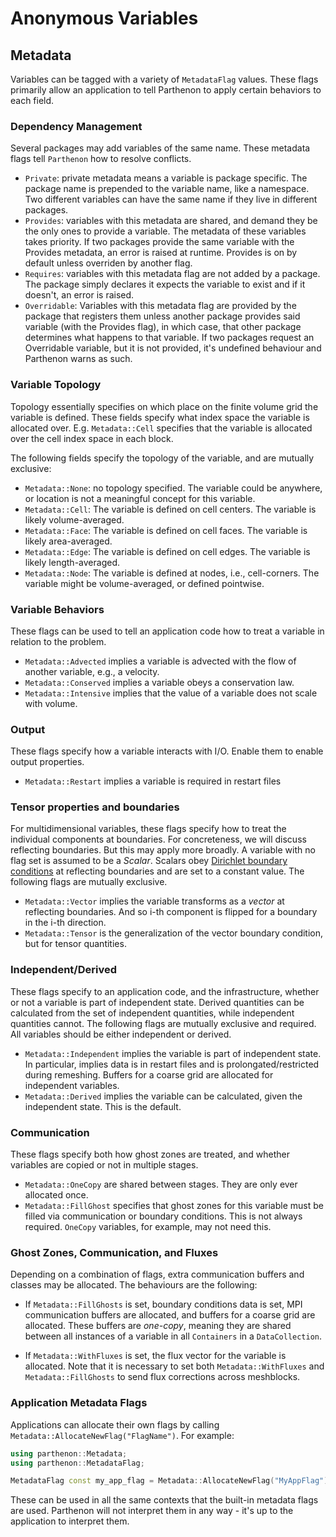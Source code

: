 # Anonymous Variables

## Metadata

Variables can be tagged with a variety of `MetadataFlag` values. These flags
primarily allow an application to tell Parthenon to apply certain behaviors to
each field.

### Dependency Management

Several packages may add variables of the same name. These metadata
flags tell `Parthenon` how to resolve conflicts.

- `Private`: private metadata means a variable is package
  specific. The package name is prepended to the variable name, like a
  namespace. Two different variables can have the same name if they
  live in different packages.
- `Provides`: variables with this metadata are shared, and demand they
  be the only ones to provide a variable. The metadata of these
  variables takes priority. If two packages provide the same variable
  with the Provides metadata, an error is raised at runtime. Provides
  is on by default unless overriden by another flag.
- `Requires`: variables with this metadata flag are not added by a
  package. The package simply declares it expects the variable to
  exist and if it doesn't, an error is raised.
- `Overridable`: Variables with this metadata flag are provided by the
  package that registers them unless another package provides said
  variable (with the Provides flag), in which case, that other package
  determines what happens to that variable. If two packages request an
  Overridable variable, but it is not provided, it's undefined
  behaviour and Parthenon warns as such.

### Variable Topology

Topology essentially specifies on which place on the finite volume
grid the variable is defined. These fields specify what index space
the variable is allocated over. E.g.  `Metadata::Cell` specifies that
the variable is allocated over the cell index space in each block.

The following fields specify the topology of the variable, and are
mutually exclusive:

- `Metadata::None`: no topology specified. The variable could be
  anywhere, or location is not a meaningful concept for this variable.
- `Metadata::Cell`: The variable is defined on cell centers. The
  variable is likely volume-averaged.
- `Metadata::Face`: The variable is defined on cell faces. The
  variable is likely area-averaged.
- `Metadata::Edge`: The variable is defined on cell edges. The
  variable is likely length-averaged.
- `Metadata::Node`: The variable is defined at nodes, i.e.,
  cell-corners. The variable might be volume-averaged, or defined
  pointwise.

### Variable Behaviors

These flags can be used to tell an application code how to treat a
variable in relation to the problem.

- `Metadata::Advected` implies a variable is advected with the flow of
  another variable, e.g., a velocity.
- `Metadata::Conserved` implies a variable obeys a conservation law.
- `Metadata::Intensive` implies that the value of a variable does not
  scale with volume.

### Output

These flags specify how a variable interacts with I/O. Enable them to
enable output properties.

- `Metadata::Restart` implies a variable is required in restart files

### Tensor properties and boundaries

For multidimensional variables, these flags specify how to treat the
individual components at boundaries. For concreteness, we will discuss
reflecting boundaries. But this may apply more broadly. A variable
with no flag set is assumed to be a *Scalar*. Scalars obey
[Dirichlet boundary conditions](https://en.wikipedia.org/wiki/Dirichlet_boundary_condition)
at reflecting boundaries and are set to a constant value.
The following flags are mutually exclusive.

- `Metadata::Vector` implies the variable transforms as a *vector* at
  reflecting boundaries. And so i-th component is flipped for a
  boundary in the i-th direction.
- `Metadata::Tensor` is the generalization of the vector boundary
  condition, but for tensor quantities.

### Independent/Derived

These flags specify to an application code, and the infrastructure,
whether or not a variable is part of independent state. Derived
quantities can be calculated from the set of independent quantities,
while independent quantities cannot. The following flags are mutually
exclusive and required. All variables should be either independent or
derived.

- `Metadata::Independent` implies the variable is part of independent
  state. In particular, implies data is in restart files 
  and is prolongated/restricted during remeshing. 
  Buffers for a coarse grid are allocated for independent variables.
- `Metadata::Derived` implies the variable can be calculated, given
  the independent state. This is the default.

### Communication

These flags specify both how ghost zones are treated, and whether
variables are copied or not in multiple stages.

- `Metadata::OneCopy` are shared between stages. They are only ever
  allocated once.
- `Metadata::FillGhost` specifies that ghost zones for this variable
  must be filled via communication or boundary conditions. This is not
  always required. `OneCopy` variables, for example, may not need
  this.

### Ghost Zones, Communication, and Fluxes

Depending on a combination of flags, extra communication buffers and
classes may be allocated. The behaviours are the following:

- If `Metadata::FillGhosts` is set, boundary conditions data is set,
  MPI communication buffers are allocated, and buffers for a coarse
  grid are allocated. These buffers are *one-copy*, meaning they are
  shared between all instances of a variable in all `Containers` in a
  `DataCollection`.

- If `Metadata::WithFluxes` is set, the flux vector for the variable
  is allocated. Note that it is necessary to set both
  `Metadata::WithFluxes` and `Metadata::FillGhosts` to send flux
  corrections across meshblocks.

### Application Metadata Flags

Applications can allocate their own flags by calling
`Metadata::AllocateNewFlag("FlagName")`. For example:
```c++
using parthenon::Metadata;
using parthenon::MetadataFlag;

MetadataFlag const my_app_flag = Metadata::AllocateNewFlag("MyAppFlag");
```

These can be used in all the same contexts that the built-in metadata
flags are used. Parthenon will not interpret them in any way - it's up
to the application to interpret them.
